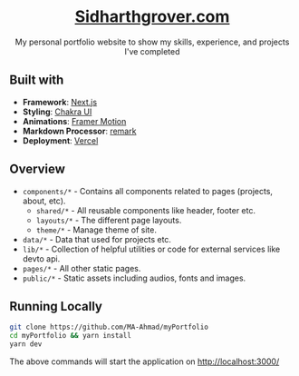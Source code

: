 <div align="center">
  <h1><a href="https://sidharthgrover.com" target="_blank">Sidharthgrover.com</a></h1>
  My personal portfolio website to show my skills, experience, and projects I've completed
</div>

## Built with
- **Framework**: [Next.js](https://nextjs.org/)
- **Styling**: [Chakra UI](https://chakra-ui.com/)
- **Animations**: [Framer Motion](https://www.framer.com/motion/)
- **Markdown Processor**: [remark](https://remark.js.org/)
- **Deployment**: [Vercel](https://vercel.com)


## Overview

- `components/*` - Contains all components related to pages (projects, about, etc).
  - `shared/*` - All reusable components like header, footer etc.
  - `layouts/*` - The different page layouts.
  -  `theme/*` - Manage theme of site. 
- `data/*` - Data that used for projects etc.
- `lib/*` - Collection of helpful utilities or code for external services like devto api.
- `pages/*` - All other static pages.
- `public/*` - Static assets including audios, fonts and images.



## Running Locally

```sh
git clone https://github.com/MA-Ahmad/myPortfolio
cd myPortfolio && yarn install
yarn dev
```

The above commands will start the application on [http://localhost:3000/](http://localhost:3000)


<!-- ## Screens
### Home 
![Home Screen](/public/assets/images/screens/home_page.png)
### Blog
![Skills Screen](/public/assets/images/screens/blog_page.png) -->
